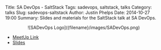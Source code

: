 Title: SA DevOps - SaltStack
Tags: sadevops, saltstack, talks
Category: talks
Slug: sadevops-saltstack
Author: Justin Phelps
Date: 2014-10-27 19:00
Summary: Slides and materials for the SaltStack talk at SA DevOps.

<center>![SADevOps Logo]({filename}/images/SADevOps.png)</center>

 * [MeetUp Link](http://www.meetup.com/SanAntonioDevOps/events/204910202/)
 * [Slides]({filename}/slides/sadevops-saltstack.pdf)

